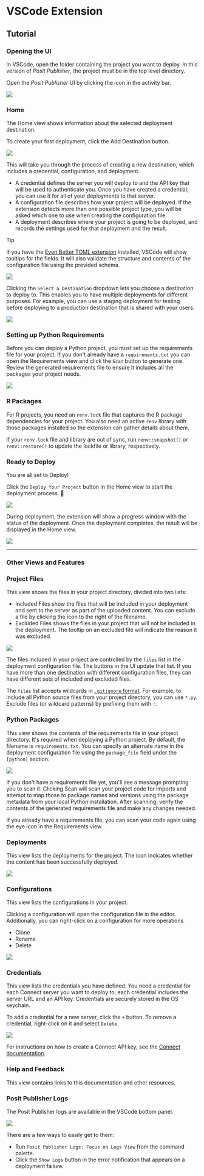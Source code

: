 # VSCode Extension

## Tutorial

### Opening the UI

In VSCode, open the folder containing the project you want to deploy. In this version of _Posit Publisher_, the project must be in the top level directory.

Open the _Posit Publisher_ UI by clicking the icon in the activity bar.

![](https://cdn.posit.co/publisher/assets/img/icon.png)

### Home

The Home view shows information about the selected deployment destination.

To create your first deployment, click the Add Destination button.

![](https://cdn.posit.co/publisher/assets/img/no-destinations.png)

This will take you through the process of creating a new destination,
which includes a credential, configuration, and deployment.

- A credential defines the server you will deploy to and the API key that will be used to authenticate you. Once you have created a credential, you can use it for all of your deployments to that server.
- A configuration file describes how your project will be deployed. If the extension detects more than one possible project type, you will be asked which one to use when creating the configuration file.
- A deployment describes where your project is going to be deployed, and records the settings used for that deployment and the result.

> [!TIP]
> If you have the [Even Better TOML extension](https://marketplace.visualstudio.com/items?itemName=tamasfe.even-better-toml)
> installed, VSCode will show tooltips for the fields. It will also validate the
> structure and contents of the configuration file using the provided schema.

![](https://cdn.posit.co/publisher/assets/img/configuration-file-with-tooltip.png)

Clicking the `Select a Destination` dropdown lets you choose a destination to deploy to.
This enables you to have multiple deployments for different purposes. For example,
you can use a staging deployment for testing before deploying to a production
destination that is shared with your users.

![](https://cdn.posit.co/publisher/assets/img/select-destination.png)

### Setting up Python Requirements

Before you can deploy a Python project, you must set up the requirements file
for your project. If you don't already have a `requirements.txt` you can open
the Requirements view and click the `Scan` button to generate one. Review
the generated requirements file to ensure it includes all the packages your
project needs.

![](https://cdn.posit.co/publisher/assets/img/requirements-view-init.png)

### R Packages

For R projects, you need an `renv.lock` file that captures the R package dependencies
for your project. You also need an active `renv` library with those packages installed
so the extension can gather details about them.

If your `renv.lock` file and library are out of sync, run `renv::snapshot()`
or `renv::restore()` to update the lockfile or library, respectively.

### Ready to Deploy

You are all set to Deploy!

Click the `Deploy Your Project` button in the Home view to start the deployment
process. :tada:

![](https://cdn.posit.co/publisher/assets/img/deploy-your-project.png)

During deployment, the extension will show a progress window with the status of the deployment.
Once the deployment completes, the result will be displayed in the Home view.

![](https://cdn.posit.co/publisher/assets/img/deployment-successful.png)

---

### Other Views and Features

### Project Files

This view shows the files in your project directory,
divided into two lists:

- Included Files show the files that will be included in your deployment and
  sent to the server as part of the uploaded content. You can exclude a file by
  clicking the icon to the right of the filename.
- Excluded Files shows the files in your project that will not be included in
  the deployment. The tooltip on an excluded file will indicate the reason it
  was excluded.

![](https://cdn.posit.co/publisher/assets/img/deployment-files-view.png)

The files included in your project are controlled by the `files` list in
the deployment configuration file. The buttons in the UI update that list.
If you have more than one destination with different configuration files,
they can have different sets of included and excluded files.

The `files` list accepts wildcards in [`.gitignore` format](https://git-scm.com/docs/gitignore).
For example, to include all Python source files from your project directory, you can use
`*.py`. Exclude files (or wildcard patterns) by prefixing them with `!`.

### Python Packages

This view shows the contents of the requirements file in your
project directory. It's required when deploying a Python project.
By default, the filename is `requirements.txt`. You can specify an alternate
name in the deployment configuration file using the `package_file`
field under the `[python]` section.

![](https://cdn.posit.co/publisher/assets/img/python-packages.png)

If you don't have a requirements file yet, you'll see a message prompting you to scan it. Clicking Scan will scan your project code for imports and attempt to map those to package names and versions using the package metadata from your local Python installation. After scanning, verify the contents of the generated requirements file and make any changes needed.

If you already have a requirements file, you can scan your code again using the eye icon in the Requirements view.

### Deployments

This view lists the deployments for the project. The icon indicates
whether the content has been successfully deployed.

![](https://cdn.posit.co/publisher/assets/img/deployment-icons.png)

### Configurations

This view lists the configurations in your project.

Clicking a configuration will open the configuration file in the editor.
Additionally, you can right-click on a configuration for more operations

- Clone
- Rename
- Delete

![](https://cdn.posit.co/publisher/assets/img/configurations.png)

### Credentials

This view lists the credentials you have defined.
You need a credential for each Connect server you want to deploy to;
each credential includes the server URL and an API key.
Credentials are securely stored in the OS keychain.

To add a credential for a new server, click the `+` button.
To remove a credential, right-click on it and select `Delete`.

![](https://cdn.posit.co/publisher/assets/img/credentials.png)

For instructions on how to create a Connect API key, see the
[Connect documentation](https://docs.posit.co/connect/user/api-keys/index.html#api-keys-creating).

### Help and Feedback

This view contains links to this documentation and other resources.

### Posit Publisher Logs

The Posit Publisher logs are available in the VSCode bottom panel.

![](https://cdn.posit.co/publisher/assets/img/deployment-logs.png)

There are a few ways to easily get to them:

- Run `Posit Publisher Logs: Focus on Logs View` from the command palette.
- Click the `Show Logs` button in the error notification that appears on a
  deployment failure.

